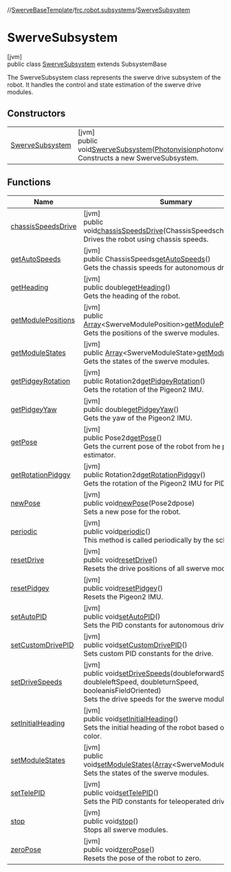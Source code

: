 //[SwerveBaseTemplate](../../../index.md)/[frc.robot.subsystems](../index.md)/[SwerveSubsystem](index.md)

# SwerveSubsystem

[jvm]\
public class [SwerveSubsystem](index.md) extends SubsystemBase

The SwerveSubsystem class represents the swerve drive subsystem of the robot. It handles the control and state estimation of the swerve drive modules.

## Constructors

| | |
|---|---|
| [SwerveSubsystem](-swerve-subsystem.md) | [jvm]<br>public void[SwerveSubsystem](-swerve-subsystem.md)([Photonvision](../-photonvision/index.md)photonvision)<br>Constructs a new SwerveSubsystem. |

## Functions

| Name | Summary |
|---|---|
| [chassisSpeedsDrive](chassis-speeds-drive.md) | [jvm]<br>public void[chassisSpeedsDrive](chassis-speeds-drive.md)(ChassisSpeedschassisSpeeds)<br>Drives the robot using chassis speeds. |
| [getAutoSpeeds](get-auto-speeds.md) | [jvm]<br>public ChassisSpeeds[getAutoSpeeds](get-auto-speeds.md)()<br>Gets the chassis speeds for autonomous driving. |
| [getHeading](get-heading.md) | [jvm]<br>public double[getHeading](get-heading.md)()<br>Gets the heading of the robot. |
| [getModulePositions](get-module-positions.md) | [jvm]<br>public [Array](https://kotlinlang.org/api/latest/jvm/stdlib/kotlin/-array/index.html)&lt;SwerveModulePosition&gt;[getModulePositions](get-module-positions.md)()<br>Gets the positions of the swerve modules. |
| [getModuleStates](get-module-states.md) | [jvm]<br>public [Array](https://kotlinlang.org/api/latest/jvm/stdlib/kotlin/-array/index.html)&lt;SwerveModuleState&gt;[getModuleStates](get-module-states.md)()<br>Gets the states of the swerve modules. |
| [getPidgeyRotation](get-pidgey-rotation.md) | [jvm]<br>public Rotation2d[getPidgeyRotation](get-pidgey-rotation.md)()<br>Gets the rotation of the Pigeon2 IMU. |
| [getPidgeyYaw](get-pidgey-yaw.md) | [jvm]<br>public double[getPidgeyYaw](get-pidgey-yaw.md)()<br>Gets the yaw of the Pigeon2 IMU. |
| [getPose](get-pose.md) | [jvm]<br>public Pose2d[getPose](get-pose.md)()<br>Gets the current pose of the robot from he pose estimator. |
| [getRotationPidggy](get-rotation-pidggy.md) | [jvm]<br>public Rotation2d[getRotationPidggy](get-rotation-pidggy.md)()<br>Gets the rotation of the Pigeon2 IMU for PID control. |
| [newPose](new-pose.md) | [jvm]<br>public void[newPose](new-pose.md)(Pose2dpose)<br>Sets a new pose for the robot. |
| [periodic](periodic.md) | [jvm]<br>public void[periodic](periodic.md)()<br>This method is called periodically by the scheduler. |
| [resetDrive](reset-drive.md) | [jvm]<br>public void[resetDrive](reset-drive.md)()<br>Resets the drive positions of all swerve modules. |
| [resetPidgey](reset-pidgey.md) | [jvm]<br>public void[resetPidgey](reset-pidgey.md)()<br>Resets the Pigeon2 IMU. |
| [setAutoPID](set-auto-p-i-d.md) | [jvm]<br>public void[setAutoPID](set-auto-p-i-d.md)()<br>Sets the PID constants for autonomous driving. |
| [setCustomDrivePID](set-custom-drive-p-i-d.md) | [jvm]<br>public void[setCustomDrivePID](set-custom-drive-p-i-d.md)()<br>Sets custom PID constants for the drive. |
| [setDriveSpeeds](set-drive-speeds.md) | [jvm]<br>public void[setDriveSpeeds](set-drive-speeds.md)(doubleforwardSpeed, doubleleftSpeed, doubleturnSpeed, booleanisFieldOriented)<br>Sets the drive speeds for the swerve modules. |
| [setInitialHeading](set-initial-heading.md) | [jvm]<br>public void[setInitialHeading](set-initial-heading.md)()<br>Sets the initial heading of the robot based on the alliance color. |
| [setModuleStates](set-module-states.md) | [jvm]<br>public void[setModuleStates](set-module-states.md)([Array](https://kotlinlang.org/api/latest/jvm/stdlib/kotlin/-array/index.html)&lt;SwerveModuleState&gt;states)<br>Sets the states of the swerve modules. |
| [setTelePID](set-tele-p-i-d.md) | [jvm]<br>public void[setTelePID](set-tele-p-i-d.md)()<br>Sets the PID constants for teleoperated driving. |
| [stop](stop.md) | [jvm]<br>public void[stop](stop.md)()<br>Stops all swerve modules. |
| [zeroPose](zero-pose.md) | [jvm]<br>public void[zeroPose](zero-pose.md)()<br>Resets the pose of the robot to zero. |
